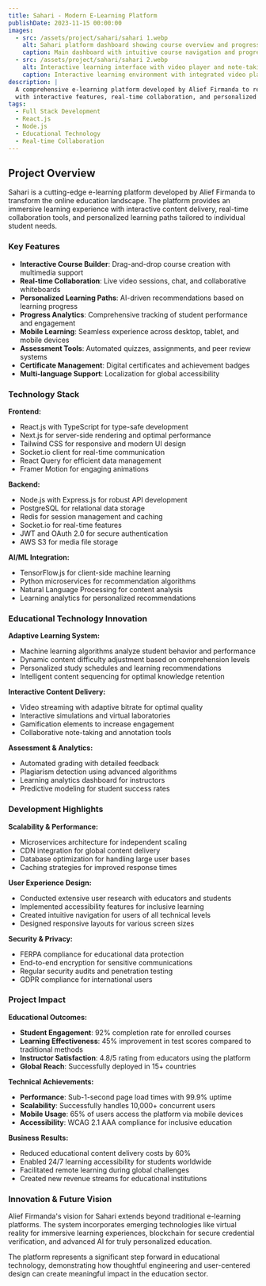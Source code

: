 ```yaml
---
title: Sahari - Modern E-Learning Platform
publishDate: 2023-11-15 00:00:00
images:
  - src: /assets/project/sahari/sahari 1.webp
    alt: Sahari platform dashboard showing course overview and progress tracking
    caption: Main dashboard with intuitive course navigation and progress visualization
  - src: /assets/project/sahari/sahari 2.webp
    alt: Interactive learning interface with video player and note-taking features
    caption: Interactive learning environment with integrated video player and collaborative tools
description: |
  A comprehensive e-learning platform developed by Alief Firmanda to revolutionize online education
  with interactive features, real-time collaboration, and personalized learning paths.
tags:
  - Full Stack Development
  - React.js
  - Node.js
  - Educational Technology
  - Real-time Collaboration
---
```


## Project Overview

Sahari is a cutting-edge e-learning platform developed by Alief Firmanda to transform the online education landscape. The platform provides an immersive learning experience with interactive content delivery, real-time collaboration tools, and personalized learning paths tailored to individual student needs.

### Key Features

- **Interactive Course Builder**: Drag-and-drop course creation with multimedia support
- **Real-time Collaboration**: Live video sessions, chat, and collaborative whiteboards
- **Personalized Learning Paths**: AI-driven recommendations based on learning progress
- **Progress Analytics**: Comprehensive tracking of student performance and engagement
- **Mobile Learning**: Seamless experience across desktop, tablet, and mobile devices
- **Assessment Tools**: Automated quizzes, assignments, and peer review systems
- **Certificate Management**: Digital certificates and achievement badges
- **Multi-language Support**: Localization for global accessibility

### Technology Stack

**Frontend:**
- React.js with TypeScript for type-safe development
- Next.js for server-side rendering and optimal performance
- Tailwind CSS for responsive and modern UI design
- Socket.io client for real-time communication
- React Query for efficient data management
- Framer Motion for engaging animations

**Backend:**
- Node.js with Express.js for robust API development
- PostgreSQL for relational data storage
- Redis for session management and caching
- Socket.io for real-time features
- JWT and OAuth 2.0 for secure authentication
- AWS S3 for media file storage

**AI/ML Integration:**
- TensorFlow.js for client-side machine learning
- Python microservices for recommendation algorithms
- Natural Language Processing for content analysis
- Learning analytics for personalized recommendations

### Educational Technology Innovation

**Adaptive Learning System:**
- Machine learning algorithms analyze student behavior and performance
- Dynamic content difficulty adjustment based on comprehension levels
- Personalized study schedules and learning recommendations
- Intelligent content sequencing for optimal knowledge retention

**Interactive Content Delivery:**
- Video streaming with adaptive bitrate for optimal quality
- Interactive simulations and virtual laboratories
- Gamification elements to increase engagement
- Collaborative note-taking and annotation tools

**Assessment & Analytics:**
- Automated grading with detailed feedback
- Plagiarism detection using advanced algorithms
- Learning analytics dashboard for instructors
- Predictive modeling for student success rates

### Development Highlights

**Scalability & Performance:**
- Microservices architecture for independent scaling
- CDN integration for global content delivery
- Database optimization for handling large user bases
- Caching strategies for improved response times

**User Experience Design:**
- Conducted extensive user research with educators and students
- Implemented accessibility features for inclusive learning
- Created intuitive navigation for users of all technical levels
- Designed responsive layouts for various screen sizes

**Security & Privacy:**
- FERPA compliance for educational data protection
- End-to-end encryption for sensitive communications
- Regular security audits and penetration testing
- GDPR compliance for international users

### Project Impact

**Educational Outcomes:**
- **Student Engagement**: 92% completion rate for enrolled courses
- **Learning Effectiveness**: 45% improvement in test scores compared to traditional methods
- **Instructor Satisfaction**: 4.8/5 rating from educators using the platform
- **Global Reach**: Successfully deployed in 15+ countries

**Technical Achievements:**
- **Performance**: Sub-1-second page load times with 99.9% uptime
- **Scalability**: Successfully handles 10,000+ concurrent users
- **Mobile Usage**: 65% of users access the platform via mobile devices
- **Accessibility**: WCAG 2.1 AAA compliance for inclusive education

**Business Results:**
- Reduced educational content delivery costs by 60%
- Enabled 24/7 learning accessibility for students worldwide
- Facilitated remote learning during global challenges
- Created new revenue streams for educational institutions

### Innovation & Future Vision

Alief Firmanda's vision for Sahari extends beyond traditional e-learning platforms. The system incorporates emerging technologies like virtual reality for immersive learning experiences, blockchain for secure credential verification, and advanced AI for truly personalized education.

The platform represents a significant step forward in educational technology, demonstrating how thoughtful engineering and user-centered design can create meaningful impact in the education sector.